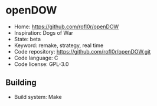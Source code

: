 # openDOW

- Home: https://github.com/rofl0r/openDOW
- Inspiration: Dogs of War
- State: beta
- Keyword: remake, strategy, real time
- Code repository: https://github.com/rofl0r/openDOW.git
- Code language: C
- Code license: GPL-3.0

## Building

- Build system: Make
